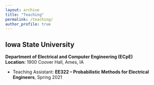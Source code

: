 ```yaml
---
layout: archive
title: "Teaching"
permalink: /teaching/
author_profile: true
---
```


## Iowa State University  
**Department of Electrical and Computer Engineering (ECpE)**  
**Location:** 1900 Coover Hall, Ames, IA

- Teaching Assistant: **EE322 – Probabilistic Methods for Electrical Engineers**, Spring 2021
